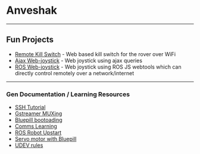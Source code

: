 # Anveshak
---

## Fun Projects
* [Remote Kill Switch](https://github.com/pa1tech/anveshak/tree/master/flask_kill) - Web based kill switch for the rover over WiFi
* [Ajax Web-joystick](https://github.com/pa1tech/anveshak/tree/master/joy_gui_ajax) - Web joystick using ajax queries
* [ROS Web-joystick](https://github.com/pa1tech/anveshak/tree/master/rosjs_joystick) - Web joystick using ROS JS webtools which can directly control remotely over a network/internet

***

### Gen Documentation / Learning Resources
* [SSH Tutorial](https://www.nsc.liu.se/systems/ssh-tutorial.pdf)
* [Gstreamer MUXing](https://pa1tech.github.io/anveshak/self/GstFrames)
* [Bluepill bootoading](https://pa1tech.github.io/anveshak/self/bootloadSTM32)
* [Comms Learning](https://pa1tech.github.io/anveshak/self/comms)
* [ROS Robot Upstart](https://pa1tech.github.io/anveshak/self/robot_upstart)
* [Servo motor with Bluepill](https://pa1tech.github.io/anveshak/self/servoSTM32)
* [UDEV rules](https://pa1tech.github.io/anveshak/self/udev_rules)
